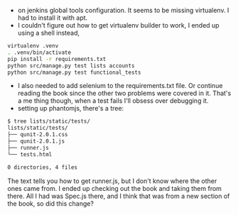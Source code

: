 * on jenkins global tools configuration.  It seems to be missing virtualenv.  I had to install it with apt.
* I couldn't figure out how to get virtualenv builder to work, I ended up using a shell instead, 
```bash
virtualenv .venv
. .venv/bin/activate
pip install -r requirements.txt
python src/manage.py test lists accounts
python src/manage.py test functional_tests
```
* I also needed to add selenium to the requirements.txt file.  Or continue reading the book since the other two problems were covered in it.  That's a me thing though, when a test fails I'll obsess over debugging it.
* setting up phantomjs, there's a tree:
```bash
$ tree lists/static/tests/
lists/static/tests/
├── qunit-2.0.1.css
├── qunit-2.0.1.js
├── runner.js
└── tests.html

0 directories, 4 files
```
The text tells you how to get runner.js, but I don't know where the other ones came from.  I ended up checking out the book and taking them from there.  All I had was Spec.js there, and I think that was from a new section of the book, so did this change?

